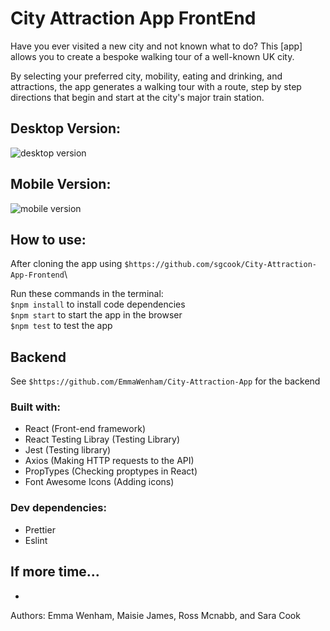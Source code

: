 # City Attraction App FrontEnd

Have you ever visited a new city and not known what to do?
This [app] allows you to create a bespoke walking tour of a well-known UK city.

By selecting your preferred city, mobility, eating and drinking, and attractions, the app generates a walking tour with a route, step by step directions that begin and start at the city's major train station.

## Desktop Version:

![desktop version]()

## Mobile Version:

![mobile version]()

## How to use:

After cloning the app using `$https://github.com/sgcook/City-Attraction-App-Frontend`\

Run these commands in the terminal:\
`$npm install` to install code dependencies\
`$npm start` to start the app in the browser\
`$npm test` to test the app

## Backend

See `$https://github.com/EmmaWenham/City-Attraction-App` for the backend

### Built with:

- React (Front-end framework)
- React Testing Libray (Testing Library)
- Jest (Testing library)
- Axios (Making HTTP requests to the API)
- PropTypes (Checking proptypes in React)
- Font Awesome Icons (Adding icons)

### Dev dependencies:

- Prettier
- Eslint

## If more time...

-

Authors: Emma Wenham, Maisie James, Ross Mcnabb, and Sara Cook
